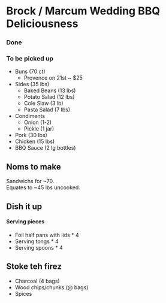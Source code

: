 Brock / Marcum Wedding BBQ Deliciousness
========================================

### Done

### To be picked up
- Buns (70 ct) 
    - Provence on 21st ~ $25
- Sides (35 lbs)
    - Baked Beans (13 lbs)
    - Potato Salad (12 lbs)
    - Cole Slaw (3 lb) 
    - Pasta Salad (7 lbs)
- Condiments 
    - Onion (1-2) 
    - Pickle (1 jar) 
- Pork (30 lbs) 
- Chicken (15 lbs) 
- BBQ Sauce (2 lg bottles) 

## Noms to make
Sandwichs for ~70.  
Equates to ~45 lbs uncooked.  

## Dish it up
#### Serving pieces
- Foil half pans with lids * 4
- Serving tongs * 4
- Serving spoons * 4

## Stoke teh firez
- Charcoal (4 bags)
- Wood chips/chunks (@ bags)
- Spices 
